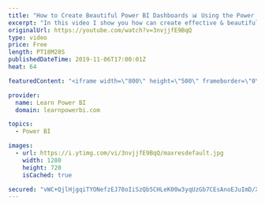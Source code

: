 ```yaml
---
title: "How to Create Beautiful Power BI Dashboards 📊 Using the Power Pattern⚡"
excerpt: "In this video I show you how can create effective & beautiful Power BI Dashboards, using our unique Power Pattern! To learn more or to get additional help with your Power BI Dashboard, please visit https://www.LearnPowerBI.com/makeover  Power Pattern is a battle-tested approach based on the best principles"
originalUrl: https://youtube.com/watch?v=3nvjjfE9BqQ
type: video
price: Free
length: PT18M28S
publishedDateTime: 2019-11-06T17:00:01Z
heat: 64

featuredContent: "<iframe width=\"800\" height=\"500\" frameborder=\"0\" src=\"https://www.youtube.com/embed/3nvjjfE9BqQ\" allow=\"accelerometer; autoplay; encrypted-media; gyroscope; picture-in-picture\" allowfullscreen></iframe>"

provider:
  name: Learn Power BI
  domain: learnpowerbi.com

topics:
  - Power BI

images:
  - url: https://i.ytimg.com/vi/3nvjjfE9BqQ/maxresdefault.jpg
    width: 1280
    height: 720
    isCached: true

secured: "vWC+QjlHjgqiTYONefzEJ78oIiSzQb5CHLeK00w3yqUzGb7CEsAnoEJuImD/XBbfrabo5wSFTUW4YV5PGZzCrE35zzu7ryrulLOCKl00xFhZe5huX7QEutGuuZyRgnEf5seBLMw2+OrKYhaPFJPrz3XhfOVbFeBRZ4kKd5GdAaYB4AWySgE8spTSF13Y1Ojt5bd+iP9OibPuuVeZoAwUJlplKKel/5tcMjTCrEQkQ4O1uH4L8zY73zasAXrOjxKiTDzULA4AP9A+5eyeYjm06MtKJ6gKWXLNQN+JJpxizgAtsuy3+HedUOug7JBe6hIeG8RY++GNkiymiOnGVx97oO+fYwX/c9SPDTjo//uIpLd7RYaAq7KwlM0fuA26EGzWiZhRYrz1BCOjXdh9ujEfww==;0WmboWrUm7k3VP7VxClJXA=="
---
```


